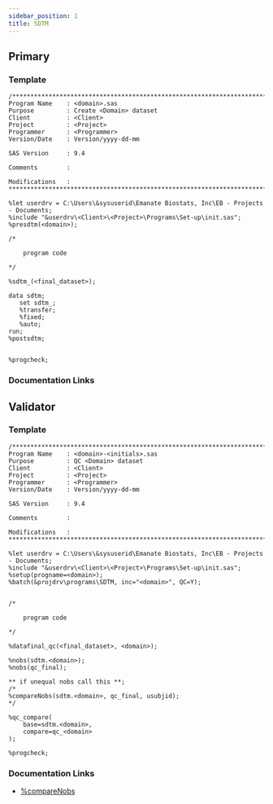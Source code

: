 ```yaml
---
sidebar_position: 1
title: SDTM
---
```


## Primary

### Template

```sas
/****************************************************************************************
Program Name    : <domain>.sas
Purpose         : Create <Domain> dataset
Client          : <Client>
Project         : <Project>
Programmer      : <Programmer>
Version/Date    : Version/yyyy-dd-mm

SAS Version     : 9.4

Comments        :

Modifications   :
*****************************************************************************************/

%let userdrv = C:\Users\&sysuserid\Emanate Biostats, Inc\EB - Projects - Documents;
%include "&userdrv\<Client>\<Project>\Programs\Set-up\init.sas";
%presdtm(<domain>);

/*

    program code

*/

%sdtm_(<final_dataset>);

data sdtm;
   set sdtm_;
   %transfer;
   %fixed;
   %auto;
run;
%postsdtm;


%progcheck;
```

### Documentation Links

<!-- - [init](init.md)
- [%sdtm\_](sdtm_.md)
- [%progCheck](progcheck.md) -->

## Validator

### Template

```sas
/****************************************************************************************
Program Name    : <domain>-<initials>.sas
Purpose         : QC <Domain> dataset
Client          : <Client>
Project         : <Project>
Programmer      : <Programmer>
Version/Date    : Version/yyyy-dd-mm

SAS Version     : 9.4

Comments        :

Modifications   :
*****************************************************************************************/

%let userdrv = C:\Users\&sysuserid\Emanate Biostats, Inc\EB - Projects - Documents;
%include "&userdrv\<Client>\<Project>\Programs\Set-up\init.sas";
%setup(progname=<domain>);
%batch(&projdrv\programs\SDTM, inc="<domain>", QC=Y);


/*

    program code

*/

%datafinal_qc(<final_dataset>, <domain>);

%nobs(sdtm.<domain>);
%nobs(qc_final);

** if unequal nobs call this **;
/*
%compareNobs(sdtm.<domain>, qc_final, usubjid);
*/

%qc_compare(
	base=sdtm.<domain>,
	compare=qc_<domain>
);

%progcheck;
```

### Documentation Links

- [%compareNobs](..\macros-validation\comparenobs.md)

<!-- - [init](init.md)
- [%batch](batch.md)
- [%setup](setup.md)
- [%nobs](nobs.md)
- [%checkProg](checkprog.md) -->
